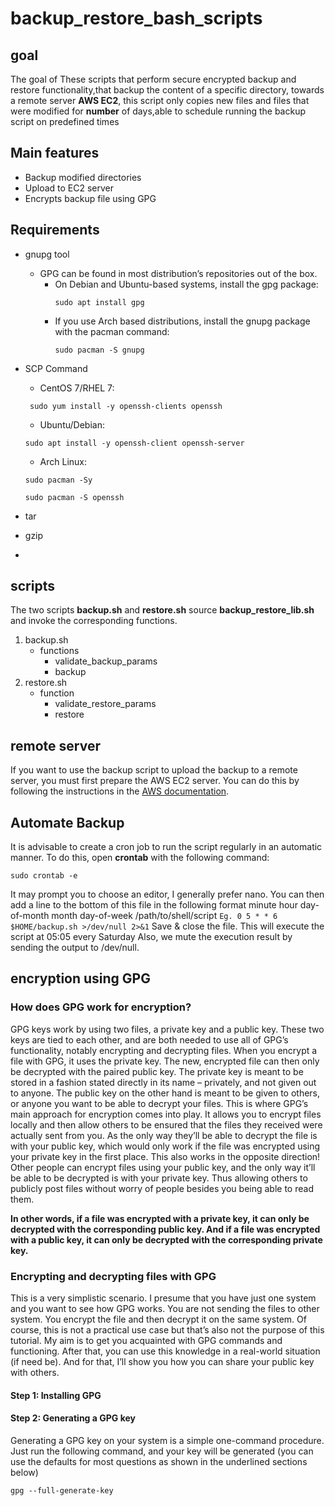 # backup_restore_bash_scripts
## goal
The goal of These scripts that perform secure encrypted backup and restore functionality,that backup the content of a specific directory, towards a remote server **AWS EC2**, this script only copies new files and files that were modified for **number** of days,able to schedule running the backup script on predefined times
## Main features
* Backup modified directories
* Upload to EC2 server
* Encrypts backup file using GPG

## Requirements
* gnupg tool
   * GPG can be found in most distribution’s repositories out of the box.
     * On Debian and Ubuntu-based systems, install the gpg package:
        ```shell script
        sudo apt install gpg
        ```
     *   If you use Arch based distributions, install the gnupg package with the pacman command:
            ```shell script
            sudo pacman -S gnupg            
           ```
* SCP Command
  * CentOS 7/RHEL 7:
  ```shell script
   sudo yum install -y openssh-clients openssh
  ``` 

  * Ubuntu/Debian:
  ```shell script
  sudo apt install -y openssh-client openssh-server
  ``` 
  
  * Arch Linux:
   ```shell script
   sudo pacman -Sy
   ``` 
   ```shell script
   sudo pacman -S openssh
   ``` 
* tar 
* gzip
* 
## scripts
The two scripts **backup.sh** and **restore.sh** source **backup_restore_lib.sh** and invoke the corresponding functions.
1. backup.sh 
    * functions
      *  validate_backup_params
      *  backup
2. restore.sh
    * function 
      * validate_restore_params
      * restore
## remote server
If you want to use the backup script to upload the backup to a remote server, you must first prepare the AWS EC2 server. You can do this by following the instructions in the [AWS documentation](https://docs.aws.amazon.com/).
## Automate Backup
It is advisable to create a cron job to run the script regularly in an automatic manner. To do this, open **crontab** with the following command:
```shell script
sudo crontab -e
```
It may prompt you to choose an editor, I generally prefer nano. You can then add a line to the bottom of this file in the following format
minute hour day-of-month month day-of-week /path/to/shell/script
`Eg. 0 5 * * 6 $HOME/backup.sh >/dev/null 2>&1` 
Save & close the file.
This will execute the script at 05:05 every Saturday Also, we mute the execution result by sending the output to /dev/null.

## encryption using GPG

### How does GPG work for encryption?
GPG keys work by using two files, a private key and a public key. These two keys are tied to
each other, and are both needed to use all of GPG’s functionality, notably encrypting and
decrypting files.
When you encrypt a file with GPG, it uses the private key. The new, encrypted file can then
only be decrypted with the paired public key.
The private key is meant to be stored in a fashion stated directly in its name – privately, and
not given out to anyone.
The public key on the other hand is meant to be given to others, or anyone you want to be
able to decrypt your files.
This is where GPG’s main approach for encryption comes into play. It allows you to encrypt
files locally and then allow others to be ensured that the files they received were actually
sent from you. As the only way they’ll be able to decrypt the file is with your public key, which
would only work if the file was encrypted using your private key in the first place.
This also works in the opposite direction! Other people can encrypt files using your
public key, and the only way it’ll be able to be decrypted is with your private key. Thus
allowing others to publicly post files without worry of people besides you being able to read
them.

**In other words, if a file was encrypted with a private key, it can only be decrypted with
the corresponding public key. And if a file was encrypted with a public key, it can only
be decrypted with the corresponding private key.**

### Encrypting and decrypting files with GPG
This is a very simplistic scenario. I presume that you have just one system and you want to see how GPG works. You are not sending the files to other system. You encrypt the file and then decrypt it on the same system.
Of course, this is not a practical use case but that’s also not the purpose of this tutorial. My aim is to get you acquainted with GPG commands and functioning. After that, you can use this knowledge in a real-world situation (if need be). And for that, I’ll show you how you can share your public key with others.
#### Step 1: Installing GPG
#### Step 2: Generating a GPG key
Generating a GPG key on your system is a simple one-command
procedure.
Just run the following command, and your key will be generated (you
can use the defaults for most questions as shown in the underlined
sections below)

```shell script
gpg --full-generate-key
```
